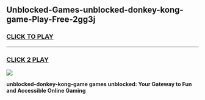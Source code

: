 
## Unblocked-Games-unblocked-donkey-kong-game-Play-Free-2gg3j
<h3>
<a href="https://premium76.site?title=unblocked-donkey-kong-game&ref=20A">CLICK TO PLAY</a></h3>
<hr>

<h3>
<a href="https://premium76.site?title=unblocked-donkey-kong-game&ref=20A">CLICK 2 PLAY</a>
  
</h3>

<a href="https://premium76.site?title=unblocked-donkey-kong-game&ref=20A"><img src="https://clearcache.store/games.png"></a>


**unblocked-donkey-kong-game games unblocked: Your Gateway to Fun and Accessible Online Gaming**

